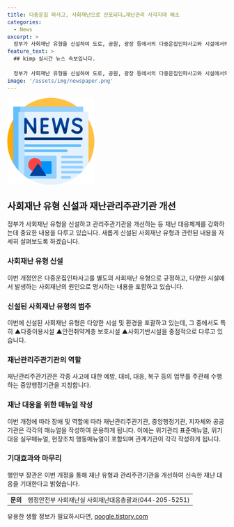 ```yaml
---
title: 다중운집 파사고, 사회재난으로 선포되다…재난관리 사각지대 해소
categories:
  - News
excerpt: >
  정부가 사회재난 유형을 신설하여 도로, 공원, 광장 등에서의 다중운집인파사고와 시설에서의 다중운집인파사고를 별도로 분류했다. 또한 재난 유형의 내용과 관리 주관기관을 개선하는 내용의 재난 및 안전관리 기본법 시행령 일부개정안이 국무회의에서 의결돼 오는 17일부터 시행된다. 이를 통해 재난관리의 사각지대를 해소하고 신속하고 체계적으로 재난을 대응할 수 있도록 하고, 각종 시설과 사회기반시설을 대부분 포함하여 사회재난 유형 27종을 신설하였다.
feature_text: >
  ## kimp 실시간 뉴스 속보입니다.

  정부가 사회재난 유형을 신설하여 도로, 공원, 광장 등에서의 다중운집인파사고와 시설에서의 다중운집인파사고를 별도로 분류했다. 또한 재난 유형의 내용과 관리 주관기관을 개선하는 내용의 재난 및 안전관리 기본법 시행령 일부개정안이 국무회의에서 의결돼 오는 17일부터 시행된다. 이를 통해 재난관리의 사각지대를 해소하고 신속하고 체계적으로 재난을 대응할 수 있도록 하고, 각종 시설과 사회기반시설을 대부분 포함하여 사회재난 유형 27종을 신설하였다.
image: '/assets/img/newspaper.png'
---
```


<p><img src="/assets/img/newspaper.png" alt="kimplant 속보" /></p>

<h2 data-ke-size="size26">사회재난 유형 신설과 재난관리주관기관 개선</h2>

<p data-ke-size="size16">정부가 사회재난 유형을 신설하고 관리주관기관을 개선하는 등 재난 대응체계를 강화하는데 중요한 내용을 다루고 있습니다. 새롭게 신설된 사회재난 유형과 관련된 내용을 자세히 살펴보도록 하겠습니다.</p>

<h3>사회재난 유형 신설</h3>

<p data-ke-size="size16">이번 개정안은 다중운집인파사고를 별도의 사회재난 유형으로 규정하고, 다양한 시설에서 발생하는 사회재난의 원인으로 명시하는 내용을 포함하고 있습니다.</p>

<h3>신설된 사회재난 유형의 범주</h3>

<p data-ke-size="size16">이번에 신설된 사회재난 유형은 다양한 시설 및 환경을 포괄하고 있는데, 그 중에서도 특히 ▲다중이용시설 ▲안전취약계층 보호시설 ▲사회기반시설을 중점적으로 다루고 있습니다.</p>

<h3>재난관리주관기관의 역할</h3>

<p data-ke-size="size16">재난관리주관기관은 각종 사고에 대한 예방, 대비, 대응, 복구 등의 업무를 주관해 수행하는 중앙행정기관을 지칭합니다.</p>

<h3>재난 대응을 위한 매뉴얼 작성</h3>

<p data-ke-size="size16">이번 개정에 따라 장애 및 역할에 따라 재난관리주관기관, 중앙행정기관, 지자체와 공공기관은 각각의 매뉴얼을 작성하여 운용하게 됩니다. 이에는 위기관리 표준매뉴얼, 위기대응 실무매뉴얼, 현장조치 행동매뉴얼이 포함되며 관계기관이 각각 작성하게 됩니다.</p>

<h3>기대효과와 마무리</h3>

<p data-ke-size="size16">행안부 장관은 이번 개정을 통해 재난 유형과 관리주관기관을 개선하여 신속한 재난 대응을 기대한다고 밝혔습니다.</p>

<table>
    <tr>
        <td style="text-align: center; height: 17px;"><b>문의</b></td>
        <td>행정안전부 사회재난실 사회재난대응총괄과(044-205-5251)</td>
    </tr>
</table>

<p data-ke-size="size16"></p>
유용한 생활 정보가 필요하시다면, <a href="https://qoogle.tistory.com" rel="dofollow">qoogle.tistory.com</a>


